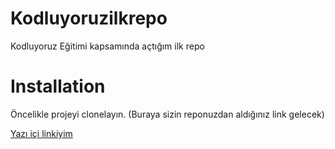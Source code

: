 # Kodluyoruzilkrepo
Kodluyoruz Eğitimi kapsamında açtığım ilk repo
# Installation
Öncelikle projeyi clonelayın. (Buraya sizin reponuzdan aldığınız link gelecek)


[](https://github.com/busekarakas/Kodluyoruzilkrepo.git)
[Yazı içi linkiyim](https://www.google.com)
